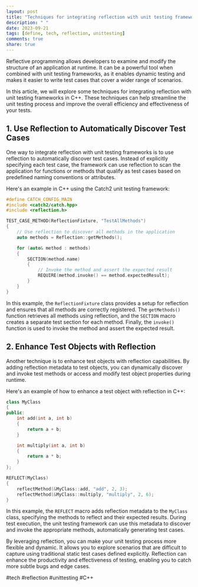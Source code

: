 ```yaml
---
layout: post
title: "Techniques for integrating reflection with unit testing frameworks in C++."
description: " "
date: 2023-09-21
tags: [define, tech, reflection, unittesting]
comments: true
share: true
---
```


Reflective programming allows developers to examine and modify the structure of an application at runtime. It can be a powerful tool when combined with unit testing frameworks, as it enables dynamic testing and makes it easier to write test cases that cover a wider range of scenarios.

In this article, we will explore some techniques for integrating reflection with unit testing frameworks in C++. These techniques can help streamline the unit testing process and improve the overall efficiency and effectiveness of your tests.

## 1. Use Reflection to Automatically Discover Test Cases

One way to integrate reflection with unit testing frameworks is to use reflection to automatically discover test cases. Instead of explicitly specifying each test case, the framework can use reflection to scan the application for functions or methods that qualify as test cases based on predefined naming conventions or attributes.

Here's an example in C++ using the Catch2 unit testing framework:

```cpp
#define CATCH_CONFIG_MAIN
#include <catch2/catch.hpp>
#include <reflection.h>

TEST_CASE_METHOD(ReflectionFixture, "TestAllMethods")
{
    // Use reflection to discover all methods in the application
    auto methods = Reflection::getMethods();

    for (auto& method : methods)
    {
        SECTION(method.name)
        {
            // Invoke the method and assert the expected result
            REQUIRE(method.invoke() == method.expectedResult);
        }
    }
}
```

In this example, the `ReflectionFixture` class provides a setup for reflection and ensures that all methods are correctly registered. The `getMethods()` function retrieves all methods using reflection, and the `SECTION` macro creates a separate test section for each method. Finally, the `invoke()` function is used to invoke the method and assert the expected result.

## 2. Enhance Test Objects with Reflection

Another technique is to enhance test objects with reflection capabilities. By adding reflection metadata to test objects, you can dynamically discover and invoke test methods or access and modify test object properties during runtime.

Here's an example of how to enhance a test object with reflection in C++:

```cpp
class MyClass
{
public:
    int add(int a, int b)
    {
        return a + b;
    }

    int multiply(int a, int b)
    {
        return a * b;
    }
};

REFLECT(MyClass)
{
    reflectMethod(&MyClass::add, "add", 2, 3);
    reflectMethod(&MyClass::multiply, "multiply", 2, 6);
}
```

In this example, the `REFLECT` macro adds reflection metadata to the `MyClass` class, specifying the methods to reflect and their expected results. During test execution, the unit testing framework can use this metadata to discover and invoke the appropriate methods, automatically generating test cases.

By leveraging reflection, you can make your unit testing process more flexible and dynamic. It allows you to explore scenarios that are difficult to capture using traditional static test cases defined explicitly. Reflection can enhance the productivity and effectiveness of testing, enabling you to catch more subtle bugs and edge cases.

#tech #reflection #unittesting #C++